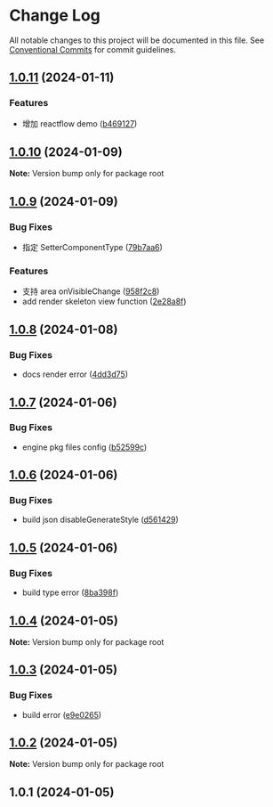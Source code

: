 # Change Log

All notable changes to this project will be documented in this file.
See [Conventional Commits](https://conventionalcommits.org) for commit guidelines.

## [1.0.11](https://github.com/foginn/Graphix/compare/v1.0.10...v1.0.11) (2024-01-11)


### Features

* 增加 reactflow demo ([b469127](https://github.com/foginn/Graphix/commit/b469127a9e04f5d4329a5d0eab5547cd993ca38a))





## [1.0.10](https://github.com/graphix-editor/Graphix/compare/v1.0.9...v1.0.10) (2024-01-09)

**Note:** Version bump only for package root





## [1.0.9](https://github.com/graphix-editor/Graphix/compare/v1.0.8...v1.0.9) (2024-01-09)


### Bug Fixes

* 指定 SetterComponentType ([79b7aa6](https://github.com/graphix-editor/Graphix/commit/79b7aa6b3db720d2e7aed7dde064cc49d568162e))


### Features

* 支持 area onVisibleChange ([958f2c8](https://github.com/graphix-editor/Graphix/commit/958f2c86301274a376cb46cd33cae1c3de08315e))
* add render skeleton view function ([2e28a8f](https://github.com/graphix-editor/Graphix/commit/2e28a8f8998fe7f1e85fa497f79e37befe7efa67))





## [1.0.8](https://github.com/graphix-editor/Graphix/compare/v1.0.7...v1.0.8) (2024-01-08)


### Bug Fixes

* docs render error ([4dd3d75](https://github.com/graphix-editor/Graphix/commit/4dd3d75f907989dfb9d803e8cb287d7eccc06bd5))





## [1.0.7](https://github.com/graphix-editor/Graphix/compare/v1.0.6...v1.0.7) (2024-01-06)


### Bug Fixes

* engine pkg files config ([b52599c](https://github.com/graphix-editor/Graphix/commit/b52599c6a190a639fa3149999747b03888156a56))





## [1.0.6](https://github.com/graphix-editor/Graphix/compare/v1.0.5...v1.0.6) (2024-01-06)


### Bug Fixes

* build json disableGenerateStyle ([d561429](https://github.com/graphix-editor/Graphix/commit/d5614295ad7f516149437cf13fbd8bfd0bfa948b))





## [1.0.5](https://github.com/graphix-editor/Graphix/compare/v1.0.4...v1.0.5) (2024-01-06)


### Bug Fixes

* build type error ([8ba398f](https://github.com/graphix-editor/Graphix/commit/8ba398f696b233b35c0fb0abca34d33f26ae4ba3))





## [1.0.4](https://github.com/graphix-editor/Graphix/compare/v1.0.3...v1.0.4) (2024-01-05)

**Note:** Version bump only for package root





## [1.0.3](https://github.com/graphix-editor/Graphix/compare/v1.0.2...v1.0.3) (2024-01-05)


### Bug Fixes

* build error ([e9e0265](https://github.com/graphix-editor/Graphix/commit/e9e026505237e29f15fd139b6fb0e2eb77b0161f))





## [1.0.2](https://github.com/graphix-editor/Graphix/compare/v1.0.1...v1.0.2) (2024-01-05)

**Note:** Version bump only for package root





## 1.0.1 (2024-01-05)
